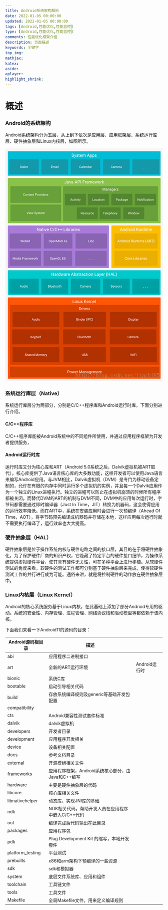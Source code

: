 ```yaml
---
title: Android系统架构解析
date: 2022-01-05 00:00:00
updated: 2022-01-05 00:00:00
tags: [Android,性能优化,性能监控]
type: [Android,性能优化,性能监控]
comments: 性能优化框架介绍
description: 页面描述
keywords: 关键字
top_img:
mathjax:
katex:
aside:
aplayer:
highlight_shrink:
---
```


# 概述



### Android的系统架构

​		Android系统架构分为五层，从上到下依次是应用层、应用框架层、系统运行库层、硬件抽象层和Linux内核层，如图所示。

![20200611082301](images/20200611082301.png)

### 系统运行库层（Native）

系统运行库层分为两部分，分别是C/C++程序库和Android运行时库，下面分别进行介绍。

#### C/C++程序库

C/C++程序库能被Android系统中的不同组件所使用，并通过应用程序框架为开发者提供服务，

#### Android运行时库

运行时库又分为核心库和ART（Android 5.0系统之后，Dalvik虚拟机被ART取代）。核心库提供了Java语言核心库的大多数功能，这样开发者可以使用Java语言来编写Android应用。与JVM相比，Dalvik虚拟机（DVM）是专门为移动设备定制的，允许在有限的内存中同时运行多个虚拟机的实例，并且每一个Dalvik应用作为一个独立的Linux进程执行。独立的进程可以防止在虚拟机崩溃的时候所有程序都被关闭。而替代DVM的ART的机制与DVM不同，DVM中的应用每次运行时，字节码都需要通过即时编译器（Just In Time，JIT）转换为机器码，这会使得应用的运行效率降低。而在ART中，系统在安装应用时会进行一次预编译（Ahead Of Time，AOT），将字节码预先编译成机器码并存储在本地，这样应用每次运行时就不需要执行编译了，运行效率也大大提高。


### 硬件抽象层（HAL）

硬件抽象层是位于操作系统内核与硬件电路之间的接口层，其目的在于将硬件抽象化，为了保护硬件厂商的知识产权，它隐藏了特定平台的硬件接口细节，为操作系统提供虚拟硬件平台，使其具有硬件无关性，可在多种平台上进行移植。从软硬件测试的角度来看，软硬件的测试工作都可分别基于硬件抽象层来完成，使得软硬件测试工作的并行进行成为可能。通俗来讲，就是将控制硬件的动作放在硬件抽象层中。


### Linux内核层（Linux Kernel）

Android的核心系统服务基于Linux内核，在此基础上添加了部分Android专用的驱动。系统的安全性、内存管理、进程管理、网络协议栈和驱动模型等都依赖于该内核。











下面我们来看一下Android11的源码的目录：

| Android源码根目录 | 描述                                               |               |
| ----------------- | -------------------------------------------------- | ------------- |
| abi               | 应用程序二进制接口                                 |               |
| art               | 全新的ART运行环境                                  | Android运行时 |
| bionic            | 系统C库                                            |               |
| bootable          | 启动引导相关代码                                   |               |
| build             | 存放系统编译规则及generic等基础开发包配置          |               |
| compatibility     |                                                    |               |
| cts               | Android兼容性测试套件标准                          |               |
| dalvik            | dalvik虚拟机                                       |               |
| developers        | 开发者目录                                         |               |
| development       | 应用程序开发相关                                   |               |
| device            | 设备相关配置                                       |               |
| docs              | 参考文档目录                                       |               |
| external          | 开源模组相关文件                                   |               |
| frameworks        | 应用程序框架，Android系统核心部分，由Java和C++编写 |               |
| hardware          | 主要是硬件抽象层的代码                             |               |
| libcore           | 核心库相关文件                                     |               |
| libnativehelper   | 动态库，实现JNI库的基础                            |               |
| ndk               | NDK相关代码，帮助开发人员在应用程序中嵌入C/C++代码 |               |
| out               | 编译完成后代码输出在此目录                         |               |
| packages          | 应用程序包                                         |               |
| pdk               | Plug Development Kit 的缩写，本地开发套件          |               |
| platform_testing  | 平台测试                                           |               |
| prebuilts         | x86和arm架构下预编译的一些资源                     |               |
| sdk               | sdk和模拟器                                        |               |
| system            | 底层文件系统库、应用和组件                         |               |
| toolchain         | 工具链文件                                         |               |
| tools             | 工具文件                                           |               |
| Makefile          | 全局Makefile文件，用来定义编译规则                 |               |
